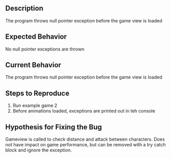 ## Description

The program throws null pointer exception before the game view is loaded

## Expected Behavior

No null pointer exceptions are thrown 

## Current Behavior

The program throws null pointer exception before the game view is loaded

## Steps to Reproduce

1. Run example game 2
2. Before animations loaded, exceptions are printed out in teh console 

## Hypothesis for Fixing the Bug

Gameview is called to check distance and attack between characters. Does not have impact on game performance, 
but can be removed with a try catch block and ignore the exception. 